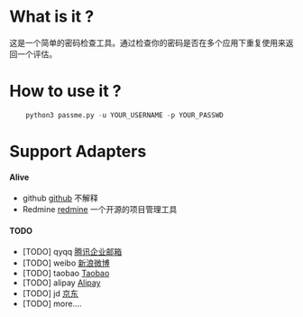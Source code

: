 # What is it ?

这是一个简单的密码检查工具。通过检查你的密码是否在多个应用下重复使用来返回一个评估。


# How to use it ?

```  python
    python3 passme.py -u YOUR_USERNAME -p YOUR_PASSWD
```

# Support Adapters

#### Alive

- github  [github](https://github.com) 不解释
- Redmine [redmine](http://www.redmine.org/)  一个开源的项目管理工具




#### TODO     

- [TODO] qyqq [腾讯企业邮箱](https://www.alipay.com/)
- [TODO] weibo [新浪微博](https://www.alipay.com/)
- [TODO] taobao [Taobao](https://www.taobao.com)
- [TODO] alipay [Alipay](https://www.alipay.com/)
- [TODO] jd [京东](https://www.jd.com)
- [TODO] more....
